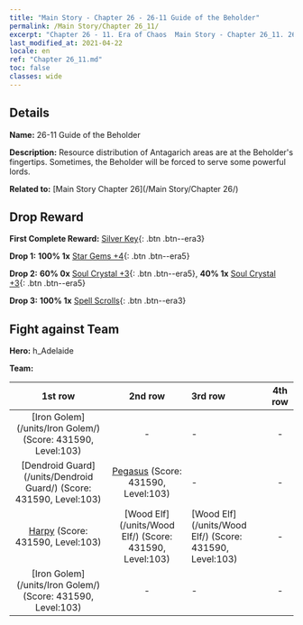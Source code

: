 ```yaml
---
title: "Main Story - Chapter 26 - 26-11 Guide of the Beholder"
permalink: /Main Story/Chapter 26_11/
excerpt: "Chapter 26 - 11. Era of Chaos  Main Story - Chapter 26_11. 26-11 Guide of the Beholder"
last_modified_at: 2021-04-22
locale: en
ref: "Chapter 26_11.md"
toc: false
classes: wide
---
```


## Details

 **Name:** 26-11 Guide of the Beholder

 **Description:** Resource distribution of Antagarich areas are at the Beholder's fingertips. Sometimes, the Beholder will be forced to serve some powerful lords.

 **Related to:** [Main Story Chapter 26](/Main Story/Chapter 26/)

## Drop Reward

 **First Complete Reward:** [Silver Key](/Items/con_693/){: .btn .btn--era3}

 **Drop 1:** **100% 1x** [Star Gems +4](/Items/mat_93/){: .btn .btn--era5}

 **Drop 2:** **60% 0x** [Soul Crystal +3](/Items/mat_87/){: .btn .btn--era5}, **40% 1x** [Soul Crystal +3](/Items/mat_87/){: .btn .btn--era5}

 **Drop 3:** **100% 1x** [Spell Scrolls](/Items/con_694/){: .btn .btn--era3}


## Fight against Team
 **Hero:** h_Adelaide

 **Team:**


  | 1st row | 2nd row | 3rd row | 4th row |
  |:----:|:----:|:----|:----:|
  | [Iron Golem](/units/Iron Golem/) (Score: 431590, Level:103)  | - | - | - |
  | [Dendroid Guard](/units/Dendroid Guard/) (Score: 431590, Level:103)  | [Pegasus](/units/Pegasus/) (Score: 431590, Level:103)  | - | - |
  | [Harpy](/units/Harpy/) (Score: 431590, Level:103)  | [Wood Elf](/units/Wood Elf/) (Score: 431590, Level:103)  | [Wood Elf](/units/Wood Elf/) (Score: 431590, Level:103)  | - |
  | [Iron Golem](/units/Iron Golem/) (Score: 431590, Level:103)  | - | - | - |


